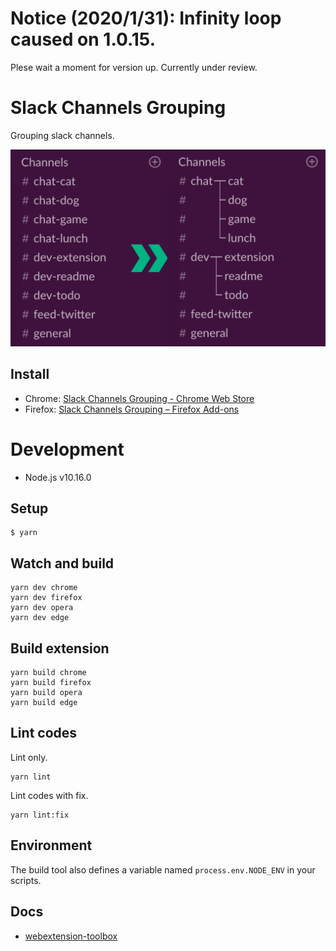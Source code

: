 # Notice (2020/1/31): Infinity loop caused on 1.0.15.
Plese wait a moment for version up.
Currently under review.

# Slack Channels Grouping

Grouping slack channels.

![](./promo/Screenshot_1280x800.png)


## Install

- Chrome: [Slack Channels Grouping - Chrome Web Store](https://chrome.google.com/webstore/detail/slack-channels-grouping/lcbnhfianneihfgkmfncnhpkpghedbkm)
- Firefox: [Slack Channels Grouping – Firefox Add-ons](https://addons.mozilla.org/ja/firefox/addon/slack-channels-grouping/)

# Development
- Node.js v10.16.0

## Setup
```
$ yarn
```

## Watch and build
```
yarn dev chrome
yarn dev firefox
yarn dev opera
yarn dev edge
```

## Build extension
```
yarn build chrome
yarn build firefox
yarn build opera
yarn build edge
```

## Lint codes
Lint only.
```
yarn lint
```

Lint codes with fix.
```
yarn lint:fix
```

## Environment
The build tool also defines a variable named `process.env.NODE_ENV` in your scripts.

## Docs
* [webextension-toolbox](https://github.com/HaNdTriX/webextension-toolbox)
